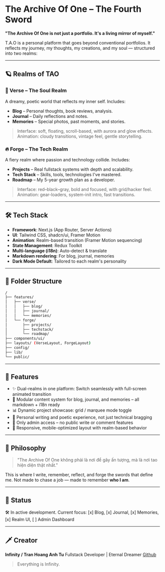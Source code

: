 # The Archive Of One – The Fourth Sword

**"The Archive Of One is not just a portfolio. It's a living mirror of myself."**

T.A.O is a personal platform that goes beyond conventional portfolios. It reflects my journey, my thoughts, my creations, and my soul — structured into two realms:

---

## 🪐 Realms of TAO

### 🌌 Verse – The Soul Realm

A dreamy, poetic world that reflects my inner self.
Includes:

- **Blog** – Personal thoughts, book reviews, analysis.
- **Journal** – Daily reflections and notes.
- **Memories** – Special photos, past moments, and stories.

> Interface: soft, floating, scroll-based, with aurora and glow effects.
> Animation: cloudy transitions, vintage feel, gentle storytelling.

### 🔥 Forge – The Tech Realm

A fiery realm where passion and technology collide.
Includes:

- **Projects** – Real fullstack systems with depth and scalability.
- **Tech Stack** – Skills, tools, technologies I've mastered.
- **Roadmap** – My 5-year growth plan as a developer.

> Interface: red–black–gray, bold and focused, with grid/hacker feel.
> Animation: gear-loaders, system-init intro, fast transitions.

---

## 🛠️ Tech Stack

- **Framework**: Next.js (App Router, Server Actions)
- **UI**: Tailwind CSS, shadcn/ui, Framer Motion
- **Animation**: Realm-based transition (Framer Motion sequencing)
- **State Management**: Redux Toolkit
- **Multi-language (i18n)**: Auto-detect & translate
- **Markdown rendering**: For blog, journal, memories
- **Dark Mode Default**: Tailored to each realm's personality

---

## 📁 Folder Structure

```bash
/
├── features/
│   ├── verse/
│   │   ├── blog/
│   │   ├── journal/
│   │   └── memories/
│   └── forge/
│       ├── projects/
│       ├── techstack/
│       └── roadmap/
├── components/ui/
├── layouts/ (VerseLayout, ForgeLayout)
├── config/
├── lib/
└── public/
```

---

## 🚀 Features

- ✨ Dual-realms in one platform: Switch seamlessly with full-screen animated transition
- 📝 Modular content system for blog, journal, and memories – all markdown + i18n ready
- 📊 Dynamic project showcase: grid / marquee mode toggle
- 💬 Personal writing and poetic experience, not just technical bragging
- 🔐 Only admin access – no public write or comment features
- 📱 Responsive, mobile-optimized layout with realm-based behavior

---

## 🧠 Philosophy

> "The Archive Of One không phải là nơi để gây ấn tượng, mà là nơi tao hiện diện thật nhất."

This is where I write, remember, reflect, and forge the swords that define me.
Not made to chase a job — made to remember **who I am**.

---

## 📍 Status

🛠 In active development.
Current focus: [x] Blog, [x] Journal, [x] Memories, [x] Realm UI, [ ] Admin Dashboard

---

## 🗡 Creator

**Infinity / Tran Hoang Anh Tu**
Fullstack Developer | Eternal Dreamer
[Github](https://github.com/trhgatu)

> Everything is Infinity.
